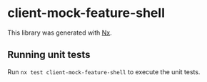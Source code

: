 # client-mock-feature-shell

This library was generated with [Nx](https://nx.dev).

## Running unit tests

Run `nx test client-mock-feature-shell` to execute the unit tests.
